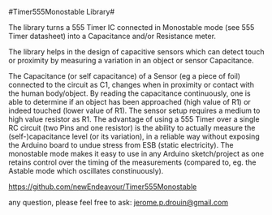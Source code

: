 #Timer555Monostable Library#

The library turns a 555 Timer IC connected in Monostable mode (see 555 Timer datasheet) into a Capacitance and/or Resistance meter. 

The library helps in the design of capacitive sensors which can detect touch or proximity by measuring a variation in an object or sensor Capacitance.

The Capacitance (or self capacitance) of a Sensor (eg a piece of foil) connected to the circuit as C1, changes when in proximity or contact with the human body/object. By reading the capacitance continuously, one is able to determine if an object has been approached (high value of R1) or indeed touched (lower value of R1). The sensor setup requires a medium to high value resistor as R1. The advantage of using a 555 Timer over a single RC circuit (two Pins and one resistor) is the ability to actually measure the (self-)capacitance level (or its variation), in a reliable way without exposing the Arduino board to undue stress from ESB (static electricity). The monostable mode makes it easy to use in any Arduino sketch/project as one retains control over the timing of the measurements (compared to, eg. the Astable mode which oscillates constinuously).  

https://github.com/newEndeavour/Timer555Monostable

any question, please feel free to ask: jerome.p.drouin@gmail.com

